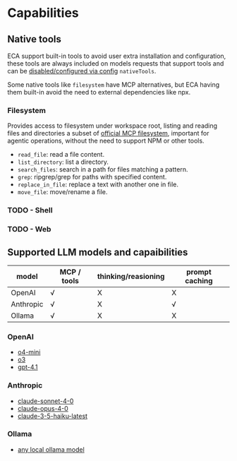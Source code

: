 # Capabilities

## Native tools

ECA support built-in tools to avoid user extra installation and configuration, these tools are always included on models requests that support tools and can be [disabled/configured via config](./configuration.md) `nativeTools`.

Some native tools like `filesystem` have MCP alternatives, but ECA having them built-in avoid the need to external dependencies like npx.

### Filesystem

Provides access to filesystem under workspace root, listing and reading files and directories a subset of [official MCP filesystem](https://mcpserverhub.com/servers/filesystem), important for agentic operations, without the need to support NPM or other tools.

- `read_file`: read a file content.
- `list_directory`: list a directory.
- `search_files`: search in a path for files matching a pattern.
- `grep`: ripgrep/grep for paths with specified content.
- `replace_in_file`: replace a text with another one in file.
- `move_file`: move/rename a file.

### TODO - Shell

### TODO - Web

## Supported LLM models and capaibilities

| model     | MCP / tools | thinking/reasioning | prompt caching |
|-----------|-------------|---------------------|----------------|
| OpenAI    | √           | X                   | X              |
| Anthropic | √           | X                   | √              |
| Ollama    | √           | X                   | X              |

### OpenAI

- [o4-mini](https://platform.openai.com/docs/models/o4-mini)
- [o3](https://platform.openai.com/docs/models/o3)
- [gpt-4.1](https://platform.openai.com/docs/models/gpt-4.1)

### Anthropic

- [claude-sonnet-4-0](https://docs.anthropic.com/en/docs/about-claude/models/overview)
- [claude-opus-4-0](https://docs.anthropic.com/en/docs/about-claude/models/overview)
- [claude-3-5-haiku-latest](https://docs.anthropic.com/en/docs/about-claude/models/overview)

### Ollama

- [any local ollama model](https://ollama.com/search)

